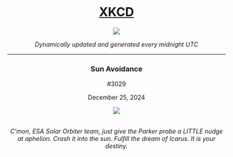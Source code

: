 
<h1 align="center"><a href="https://xkcd.com">XKCD</a></h1>
<div align="center">
    <img src="https://img.shields.io/github/last-commit/ShashashankThakur/XKCD?label=last%20updated" />
</div>

<p align="center"><i>Dynamically updated and generated every midnight UTC</i></p>
<hr>
<div align="center">
    <h3><strong>Sun Avoidance</strong></h3>
    <p>#3029</p>
    <p>December 25, 2024</p>
    <img src="https://imgs.xkcd.com/comics/sun_avoidance.png">
    <br></br>
    <p><i>C'mon, ESA Solar Orbiter team, just give the Parker probe a LITTLE nudge at aphelion. Crash it into the sun. Fulfill the dream of Icarus. It is your destiny.</i></p>
</div>
